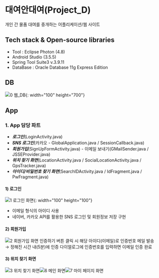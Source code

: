 # 대여안대여(Project_D)
개인 간 물품 대여를 중개하는 어플리케이션/웹 사이트


## Tech stack & Open-source libraries
* Tool : Eclipse Photon (4.8)
* Android Studio (3.5.5)
* Spring Tool Suite3 v.3.9.11
* DataBase : Oracle Database 11g Express Edition

## DB
![0 웹_DB](https://user-images.githubusercontent.com/78471888/106755655-b3465280-6671-11eb-97f5-5f1139c623ee.png){: width="100" height="700"}

## App

### 1. App 담당 파트
* ***로그인***(LoginActivity.java)
* ***SNS 로그인***(카카오 - GlobalApplication.java / SessionCallback.java)
* ***회원가입***(SignUpFormActivity.java) - 이메일 보내기(GMailSender.java / JSSEProvider.java)
* ***위치 찾기 화면***(LocationActivity.java / SocialLocationActivity.java / GpsTracker.java) 
* ***아이디/비밀번호 찾기 화면***(SearchIDActivity.java / IdFragment.java / PwFragment.java)


#### 1) 로그인

![1 로그인 화면](https://user-images.githubusercontent.com/78471888/106757777-1cc76080-6674-11eb-8805-238930fa6146.png){: width="100" height="100"}
* 이메일 형식의 아이디 사용 
* 네이버, 카카오 API를 활용한 SNS 로그인 및 회원정보 저장 구현


#### 2) 회원가입
![2 회원가입 화면](https://user-images.githubusercontent.com/78471888/106758117-7af44380-6674-11eb-895d-da21dd8761eb.png)
인증하기 버튼 클릭 시 해당 아이디(이메일)로 인증번호 메일 발송 
→ 정해진 시간 내(5분)에 인증 다이얼로그에 인증번호를 입력하면 이메일 인증 완료


#### 3) 위치 찾기 화면
![3 위치 찾기 화면](https://user-images.githubusercontent.com/78471888/106758292-b131c300-6674-11eb-939e-551255a4d22c.png)![6 메인 화면](https://user-images.githubusercontent.com/78471888/106758326-bbec5800-6674-11eb-8968-6da7a83db268.png)![7 마이 페이지 화면](https://user-images.githubusercontent.com/78471888/106758366-c4dd2980-6674-11eb-97d3-82577a33ad70.png)






